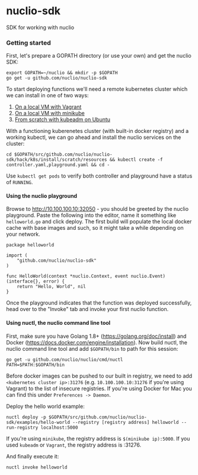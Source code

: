 # nuclio-sdk
SDK for working with nuclio

### Getting started
First, let's prepare a GOPATH directory (or use your own) and get the nuclio SDK:
```
export GOPATH=~/nuclio && mkdir -p $GOPATH
go get -u github.com/nuclio/nuclio-sdk
```

To start deploying functions we'll need a remote kubernetes cluster which we can install in one of two ways:

1. [On a local VM with Vagrant](hack/k8s/install/vagrant/README.md)
2. [On a local VM with minikube](hack/k8s/install/minikube/README.md)
3. [From scratch with kubeadm on Ubuntu](hack/k8s/install/scratch/README.md)

With a functioning kuberenetes cluster (with built-in docker registry) and a working kubectl, we can go ahead and install the nuclio services on the cluster:

```
cd $GOPATH/src/github.com/nuclio/nuclio-sdk/hack/k8s/install/scratch/resources && kubectl create -f controller.yaml,playground.yaml && cd -
```

Use `kubectl get pods` to verify both controller and playground have a status of `RUNNING`.

#### Using the nuclio playground
Browse to http://10.100.100.10:32050 - you should be greeted by the nuclio playground. Paste the following into the editor, name it something like `helloworld.go` and click deploy. The first build will populate the local docker cache with base images and such, so it might take a while depending on your network.

```
package helloworld

import (
    "github.com/nuclio/nuclio-sdk"
)

func HelloWorld(context *nuclio.Context, event nuclio.Event) (interface{}, error) {
    return "Hello, World", nil
}
```

Once the playground indicates that the function was deployed successfully, head over to the "Invoke" tab and invoke your first nuclio function.

#### Using nuctl, the nuclio command line tool

First, make sure you have Golang 1.8+ (https://golang.org/doc/install) and Docker (https://docs.docker.com/engine/installation). Now build nuctl, the nuclio command line tool and add `$GOPATH/bin` to path for this session:
```
go get -u github.com/nuclio/nuclio/cmd/nuctl
PATH=$PATH:$GOPATH/bin
```

Before docker images can be pushed to our built in registry, we need to add `<kubernetes cluster ip>:31276` (e.g. `10.100.100.10:31276` if you're using Vagrant) to the list of insecure registries. If you're using Docker for Mac you can find this under `Preferences -> Daemon`.

Deploy the hello world example:
```
nuctl deploy -p $GOPATH/src/github.com/nuclio/nuclio-sdk/examples/hello-world --registry [registry address] helloworld --run-registry localhost:5000
```

If you're using `minikube`, the registry address is `$(minikube ip):5000`. If you used `kubeadm` or `Vagrant`, the registry address is <cluster-ip>:31276.

And finally execute it:
```
nuctl invoke helloworld
```
